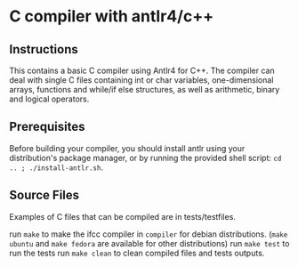 # C compiler with antlr4/c++

## Instructions

This contains a basic C compiler using
Antlr4 for C++. The compiler can deal with single C files
containing int or char variables, one-dimensional arrays,
functions and while/if else structures, 
as well as arithmetic, binary and logical operators. 

## Prerequisites
  Before building your  compiler, you should install  antlr using your
  distribution's  package manager,  or by  running the  provided shell
  script:   `cd  .. ; ./install-antlr.sh`. 
  
## Source Files
Examples of C files that can be compiled are in tests/testfiles.

run `make` to make the ifcc compiler in `compiler` for debian distributions.
(`make ubuntu` and `make fedora` are available for other distributions)
run `make test` to run the tests
run `make clean` to clean compiled files and tests outputs.